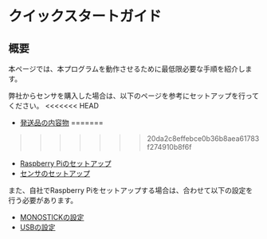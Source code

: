 # クイックスタートガイド


## 概要

本ページでは、本プログラムを動作させるために最低限必要な手順を紹介します。

弊社からセンサを購入した場合は、以下のページを参考にセットアップを行ってください。
<<<<<<< HEAD
- [発送品の内容物](./quickStart/contents.md)
=======
>>>>>>> 20da2c8effebce0b36b8aea61783f274910b8f6f
- [Raspberry Piのセットアップ](./quickStart/setupRaspberryPi.md)
- [センサのセットアップ](./quickStart/setupSensor.md)

また、自社でRaspberry Piをセットアップする場合は、合わせて以下の設定を行う必要があります。

- [MONOSTICKの設定](./quickStart/setupMONOSTICK.md)
- [USBの設定](./quickStart/setupUSB.md)

